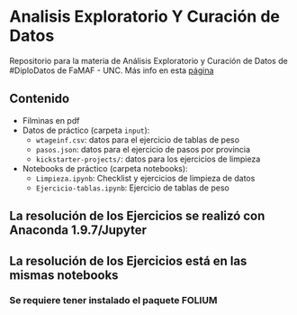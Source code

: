 # Analisis Exploratorio Y Curación de Datos

Repositorio para la materia de Análisis Exploratorio y Curación de Datos de #DiploDatos de FaMAF - UNC. Más info en esta [página](http://diplodatos.famaf.unc.edu.ar/analisis-y-curacion-de-datos/)

## Contenido

* Filminas en pdf
* Datos de práctico (carpeta `input`):
    * `wtageinf.csv`: datos para el ejercicio de tablas de peso
    * `pasos.json`: datos para el ejercicio de pasos por provincia
    * `kickstarter-projects/`: datos para los ejercicios de limpieza
* Notebooks de práctico (carpeta notebooks):
    * `Limpieza.ipynb`: Checklist y ejercicios de limpieza de datos
    * `Ejercicio-tablas.ipynb`: Ejercicio de tablas de peso

## La resolución de los Ejercicios se realizó con Anaconda 1.9.7/Jupyter 
## La resolución de los Ejercicios está en las mismas notebooks
### Se requiere tener instalado el paquete FOLIUM
